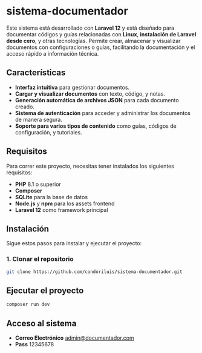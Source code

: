 # sistema-documentador

Este sistema está desarrollado con **Laravel 12** y está diseñado para documentar códigos y guías relacionadas con **Linux**, **instalación de Laravel desde cero**, y otras tecnologías. Permite crear, almacenar y visualizar documentos con configuraciones o guías, facilitando la documentación y el acceso rápido a información técnica.

## Características

-   **Interfaz intuitiva** para gestionar documentos.
-   **Cargar y visualizar documentos** con texto, código, y notas.
-   **Generación automática de archivos JSON** para cada documento creado.
-   **Sistema de autenticación** para acceder y administrar los documentos de manera segura.
-   **Soporte para varios tipos de contenido** como guías, códigos de configuración, y tutoriales.

## Requisitos

Para correr este proyecto, necesitas tener instalados los siguientes requisitos:

-   **PHP** 8.1 o superior
-   **Composer**
-   **SQLite** para la base de datos
-   **Node.js** y **npm** para los assets frontend
-   **Laravel 12** como framework principal

## Instalación

Sigue estos pasos para instalar y ejecutar el proyecto:

### 1. Clonar el repositorio

```bash
git clone https://github.com/condoriluis/sistema-documentador.git
```

## Ejecutar el proyecto

```bash
composer run dev
```

## Acceso al sistema

-   **Correo Electrónico** admin@documentador.com
-   **Pass** 12345678

